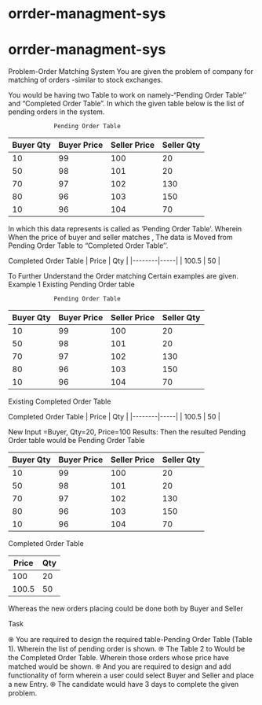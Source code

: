 # orrder-managment-sys

# orrder-managment-sys

Problem-Order Matching System
You are given the problem of company for matching of orders -similar to stock exchanges.

You would be having two Table to work on namely-“Pending Order Table’’ and “Completed
Order Table”.
In which the given table below is the list of pending orders in the system.


                 Pending Order Table

| Buyer Qty | Buyer Price | Seller Price | Seller Qty |
|-----------|-------------|--------------|------------|
| 10        | 99          | 100          | 20         |
| 50        | 98          | 101          | 20         |
| 70        | 97          | 102          | 130        |
| 80        | 96          | 103          | 150        |
| 10        | 96          | 104          | 70         |

In which this data represents is called as ‘Pending Order Table’. Wherein When the price of
buyer and seller matches , The data is Moved from Pending Order Table to “Completed Order
Table’’.

Completed Order Table
| Price  | Qty |
|--------|-----|
| 100.5  | 50  |



To Further Understand the Order matching Certain examples are given.
Example 1
Existing Pending Order table

                 Pending Order Table

| Buyer Qty | Buyer Price | Seller Price | Seller Qty |
|-----------|-------------|--------------|------------|
| 10        | 99          | 100          | 20         |
| 50        | 98          | 101          | 20         |
| 70        | 97          | 102          | 130        |
| 80        | 96          | 103          | 150        |
| 10        | 96          | 104          | 70         |


Existing Completed Order Table

Completed Order Table
| Price  | Qty |
|--------|-----|
| 100.5  | 50  |


New Input =Buyer, Qty=20, Price=100
Results:
Then the resulted Pending Order table would be
               Pending Order Table

| Buyer Qty | Buyer Price | Seller Price | Seller Qty |
|-----------|-------------|--------------|------------|
| 10        | 99          | 100          | 20         |
| 50        | 98          | 101          | 20         |
| 70        | 97          | 102          | 130        |
| 80        | 96          | 103          | 150        |
| 10        | 96          | 104          | 70         |

Completed Order Table

| Price | Qty |
|-------|-----|
| 100   | 20  |
| 100.5 | 50  |

  
Whereas the new orders placing could be done both by Buyer and Seller

Task

֎ You are required to design the required table-Pending Order Table (Table 1). Wherein
the list of pending order is shown.
֎ The Table 2 to Would be the Completed Order Table. Wherein those orders whose price
have matched would be shown.
֎ And you are required to design and add functionality of form wherein a user could select
Buyer and Seller and place a new Entry.
֎ The candidate would have 3 days to complete the given problem.
